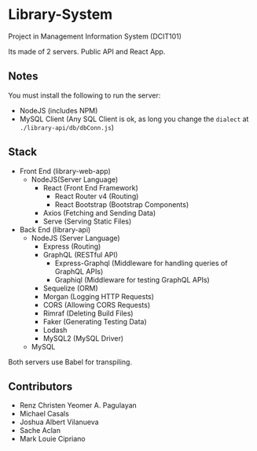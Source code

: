 # Library-System
Project in Management Information System (DCIT101)

Its made of 2 servers. Public API and React App.

## Notes
You must install the following to run the server:
* NodeJS (includes NPM)
* MySQL Client (Any SQL Client is ok, as long you change the `dialect` at `./library-api/db/dbConn.js`)

## Stack
* Front End (library-web-app)
    * NodeJS(Server Language)
        * React (Front End Framework)
            * React Router v4 (Routing)
            * React Bootstrap (Bootstrap Components)
        * Axios (Fetching and Sending Data)
        * Serve (Serving Static Files)
* Back End (library-api)
    * NodeJS (Server Language)
        * Express (Routing)
        * GraphQL (RESTful API)
            * Express-Graphql (Middleware for handling queries of GraphQL APIs)
            * Graphiql (Middleware for testing GraphQL APIs)
        * Sequelize (ORM)
        * Morgan (Logging HTTP Requests)
        * CORS (Allowing CORS Requests)
        * Rimraf (Deleting Build Files)
        * Faker (Generating Testing Data)
        * Lodash 
        * MySQL2 (MySQL Driver)
    * MySQL
    
Both servers use Babel for transpiling.

## Contributors
* Renz Christen Yeomer A. Pagulayan
* Michael Casals
* Joshua Albert Vilanueva
* Sache Aclan
* Mark Louie Cipriano